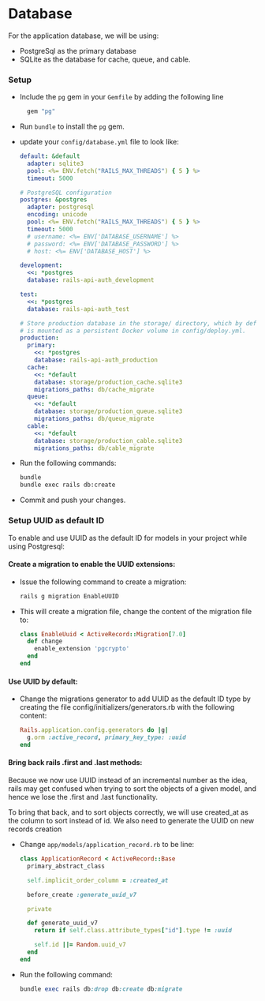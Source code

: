 # Database

For the application database, we will be using:

- PostgreSql as the primary database
- SQLite as the database for cache, queue, and cable.

### Setup

- Include the `pg` gem in your `Gemfile` by adding the following line

  ```rb
    gem "pg"
  ```

- Run `bundle` to install the `pg` gem.

- update your `config/database.yml` file to look like:

  ```yaml
  default: &default
    adapter: sqlite3
    pool: <%= ENV.fetch("RAILS_MAX_THREADS") { 5 } %>
    timeout: 5000

  # PostgreSQL configuration
  postgres: &postgres
    adapter: postgresql
    encoding: unicode
    pool: <%= ENV.fetch("RAILS_MAX_THREADS") { 5 } %>
    timeout: 5000
    # username: <%= ENV['DATABASE_USERNAME'] %>
    # password: <%= ENV['DATABASE_PASSWORD'] %>
    # host: <%= ENV['DATABASE_HOST'] %>

  development:
    <<: *postgres
    database: rails-api-auth_development

  test:
    <<: *postgres
    database: rails-api-auth_test

  # Store production database in the storage/ directory, which by default
  # is mounted as a persistent Docker volume in config/deploy.yml.
  production:
    primary:
      <<: *postgres
      database: rails-api-auth_production
    cache:
      <<: *default
      database: storage/production_cache.sqlite3
      migrations_paths: db/cache_migrate
    queue:
      <<: *default
      database: storage/production_queue.sqlite3
      migrations_paths: db/queue_migrate
    cable:
      <<: *default
      database: storage/production_cable.sqlite3
      migrations_paths: db/cable_migrate
  ```

- Run the following commands:

  ```bash
  bundle
  bundle exec rails db:create
  ```

- Commit and push your changes.

### Setup UUID as default ID

To enable and use UUID as the default ID for models in your project while using Postgresql:

#### Create a migration to enable the UUID extensions:

- Issue the following command to create a migration:

  ```bash
  rails g migration EnableUUID
  ```

- This will create a migration file, change the content of the migration file to:

  ```rb
  class EnableUuid < ActiveRecord::Migration[7.0]
    def change
      enable_extension 'pgcrypto'
    end
  end
  ```

#### Use UUID by default:

- Change the migrations generator to add UUID as the default ID type by creating the file config/initializers/generators.rb with the following content:

  ```rb
  Rails.application.config.generators do |g|
    g.orm :active_record, primary_key_type: :uuid
  end
  ```

#### Bring back rails .first and .last methods:

Because we now use UUID instead of an incremental number as the idea, rails may get confused when trying to sort the objects of a given model, and hence we lose the .first and .last functionality.

To bring that back, and to sort objects correctly, we will use created_at as the column to sort instead of id. We also need to generate the UUID on new records creation

- Change `app/models/application_record.rb` to be line:

  ```rb
  class ApplicationRecord < ActiveRecord::Base
    primary_abstract_class

    self.implicit_order_column = :created_at

    before_create :generate_uuid_v7

    private

    def generate_uuid_v7
      return if self.class.attribute_types["id"].type != :uuid

      self.id ||= Random.uuid_v7
    end
  end
  ```

- Run the following command:

  ```rb
  bundle exec rails db:drop db:create db:migrate
  ```
